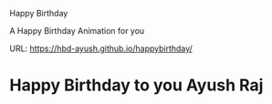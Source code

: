 Happy Birthday

A Happy Birthday Animation for you

URL: https://hbd-ayush.github.io/happybirthday/

# Happy Birthday to you Ayush Raj

